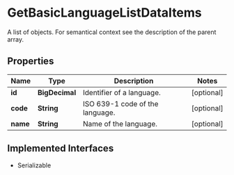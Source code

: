 

# GetBasicLanguageListDataItems

A list of objects. For semantical context see the description of the parent array.

## Properties

Name | Type | Description | Notes
------------ | ------------- | ------------- | -------------
**id** | **BigDecimal** | Identifier of a language. |  [optional]
**code** | **String** | ISO 639-1 code of the language. |  [optional]
**name** | **String** | Name of the language. |  [optional]


## Implemented Interfaces

* Serializable


